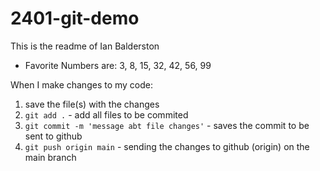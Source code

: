 # 2401-git-demo

This is the readme of Ian Balderston

- Favorite Numbers are: 3, 8, 15, 32, 42, 56, 99

When I make changes to my code: 

1. save the file(s) with the changes
2. `git add .` - add all files to be commited 
3. `git commit -m 'message abt file changes'` - saves the commit to be sent to github
4. `git push origin main` - sending the changes to github (origin) on the main branch
